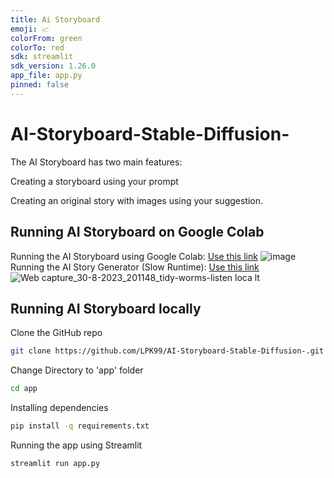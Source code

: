 ```yaml
---
title: Ai Storyboard
emoji: 📈
colorFrom: green
colorTo: red
sdk: streamlit
sdk_version: 1.26.0
app_file: app.py
pinned: false
---
```



# AI-Storyboard-Stable-Diffusion-
The AI Storyboard has two main features:

Creating a storyboard using your prompt

Creating an original story with images using your suggestion.

## Running AI Storyboard on Google Colab

Running the AI Storyboard using Google Colab: 
[Use this link](https://colab.research.google.com/drive/1F94yAsoKDlrgVnTqJ6bAEhowqvqUsI97?usp=sharing)
![image](https://github.com/LPK99/AI-Storyboard-Stable-Diffusion-/assets/13818447/637ce2b1-558d-4e8c-858b-a1df3dcdbb85)
Running the AI Story Generator (Slow Runtime):
[Use this link](https://colab.research.google.com/drive/1belQNrgyxdmhTrf0le35axemGUdVRQoC?usp=sharing)
![Web capture_30-8-2023_201148_tidy-worms-listen loca lt](https://github.com/LPK99/AI-Storyboard-Stable-Diffusion-/assets/13818447/02c1618f-645a-49fc-9084-71544fbb7dd1)

## Running AI Storyboard locally

Clone the GitHub repo
```bash
git clone https://github.com/LPK99/AI-Storyboard-Stable-Diffusion-.git
```
Change Directory to 'app' folder
```bash
cd app
```
Installing dependencies
```bash
pip install -q requirements.txt
```
Running the app using Streamlit
```bash
streamlit run app.py
```


